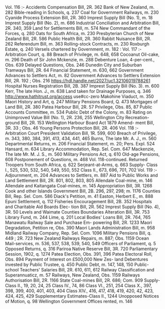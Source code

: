 Vol. 116 :- Accidents Compensation Bill, 2R. 362 Bank of New Zealand, m. 282 Bible-reading in Schools, q. 237 Coal for Government Railways, m. 230 Cyanide Process Extension Bill, 2R. 360 Imprest Supply Bill (No. 1), m. 18 Imprest Supply Bill (No. 2), m. 686 Industrial Conciliation and Arbitration Bill, 2R. 340, 359 Land for Settlements Bill, m. 574 New Commandant of the Forces, q. 280 Oats for South Africa, m. 230 Presbyterian Church of New Zealand Bill, 2R. 586 Public Health Bill, 2R. 360 Rabbit Nuisance Bill, 2R. 262 Referendum Bill, m. 363 Rolling-stock Contracts, m. 230 Roxburgh Estate, q. 240 Versels chartered by Government, m. 182 : Vol. 117 :- Arbitration Court, q. 88 Breach of Privilege, m. 648, 658 Cocoanut Oil-cake, m. 296 Death of Sir John Mckenzie, m. 288 Debenture Loan, 4-per-cent., Obs. 639 Delayed Questions, Obs. 246 Dunedin City and Suburban Tramways Bill, 2R. 64 Financial Statement, m. 630, 662 Government Advances to Settlers Act, m. 82 Government Advances to Settlers Extension Bill, 2R. 192 ; Obs. 216 https://hdl.handle.net/2027/uc1.32106019788261 Hospital Nurses Registration Bill, 2B. 387 Imprest Supply Bill (No. 3). m. 600 Kerr, The late Hon. J., m. 638 Land taken for Drainage Purposes, q. 346 http://www.hathitrust.org/access use#cc-zero Makohine Viaduct, m. 350 Maori History and Art, q. 247 Military Pensions Board, Q. 473 Mortgages of Land Bill, 2R. 380 Patea Harbour Bill, 2R. 57 Privilege, Obs. 85, 87 Public Accounts Committee, m. 534 Public Debt of the Colony, m. 83 Rating on Unimproved Value Bill (No. 1), 2R. 236, 255 Wellington City Recreation-ground Bill, 2R. 153 Wellington Harbour Board Act 1879 Amend- ment Bill, 3R. 33 ; Obs. 46 Young Persons Protection Bill, 2R. 406 Vol. 118 :- Arbitration Court President Validation Bill, 1R. 599, 600 Breach of Privilege, m. 343, 380, 384, 391, 413, 434, 441, 465 Burns, The late Mr. A. J., m. 560 Departmental Returns, m. 206 Financial Statement, m. 20; Pers. Expl. 524 Hansard, m. 634 Library Accommodation, Rep. Sel. Com. 647 Mackenzie, The late Mr. M. J. S., m. 560 Military Pensions Act, q. 610 Old-age Pensions, 608 Postponement of Questions, m. 468 Vol. 118-continued. Returned Troopers from South Africa, q. 622 Serjeant-at-Arms, q. 663 Supply- Class I., 525, 530, 532, 540, 549, 550, 552 Class II., 673, 696, 701, 702 Vol. 119 :- Adjournment, m. 204 Advances to Settlers, m. 887 Aid to Public Works and Land Settlement Bill, 2R. 801, 802, 803, 805 Allendale Coal-mine, m. 146 Allendale and Kaitangata Coal-mines, m. 145 Appropriation Bill, 3R. 1268 Cook and other Islands Government Bill, 2B. 296, 297, 298; m. 1176 Counties Bill, Rep. Sel. Com. 586 Diack's Petition, m. 41 Easton, Herbert E., m. 888 Epuni Settlement, q. 112 Fisheries Encouragement Bill, 2B. 352 Hospitals and Charitable Aid Boards Elec- tion Bill, 2R. 562 Imprest Supply Bill (No. 4), 3R. 50 Levels and Waimate Counties Boundaries Alteration Bill, 3R. 753 Library Fund, m. 244 Lime, q. 201 Local Bodies' Loans Bill, 2R. 764, 765 Manawatu Railway Sale and Purchase Em- powering Bill, 2R. 1233 Maori Degradation, Petition re, Obs. 390 Maori Lands Administration Bill, m. 958 Midland Railway Company, Rep. Sel. Com. 1096 Military Pensions Bill, q. 449 ; 2R. 723 New Zealand Railways Repairs, m. 887; Obs. 1159 Ocean Mail-services, m. 536, 537, 538, 539, 540, 549 Officers of Parliament, q. 5 Opposed Returns, q. 316 Pariroa Native Reserve Bill, 3R. 720 Parliamentary Session, 1902, q. 1274 Patea Election, Obs. 391, 396 Patea Electoral Roll, Obs. 894 Payment of Interest on £500,000 New Zes- land Debentures invested by Public Trustee, q. 450 Public Debt, m. 147, 148, 150 Public-school Teachers' Salaries Bill, 2R. 610, 611, 612 Railway Classification and Superannuaticz, m. 57 Railways, New Zealand, Obs. 1159 Railways Authorisation Bill, 2R. 1166 State Coal-mines Bill, 2R. 686; Com. 909 Supply- Class II., 19, 20, 24, 25 Class IV., 74, 86 Class VI., 251, 254 Class X., 397, 398, 399, 400, 401, 403, 404 Class XIV., 416, 417, 418, 419, 420, 42, 423, 424, 425, 429 Supplementary Estimates-Class II., 1244 Unopposed Notices of Motion, q. 98 Wellington Government Offices rented, m. 146 